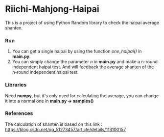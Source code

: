 # Riichi-Mahjong-Haipai
This is a project of using Python Random library to check the haipai average shanten.

### Run

1. You can get a single haipai by using the function *one_haipai()* in **main.py**.
2. You can simply change the parameter *n* in **main.py** and make a n-round independent haipai test. And will feedback the average shanten of the n-round independent haipai test. 

### Libraries

Need **numpy**, but it's only used for calculating the average, you can change it into a normal one in **main.py -> samples()**

### References

The calculation of shanten is based on this link : https://blog.csdn.net/qq_51273457/article/details/113100157
